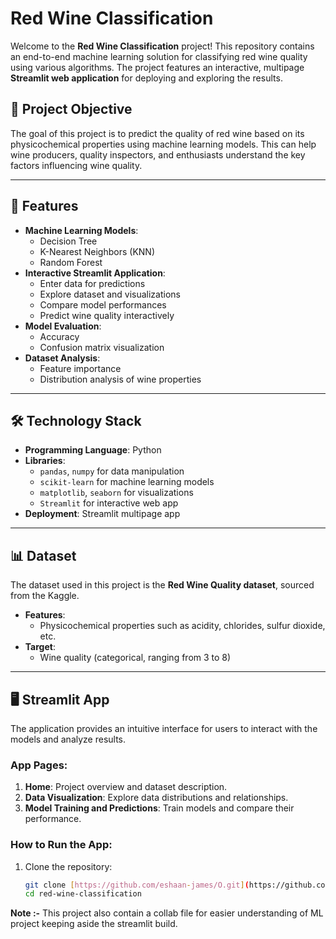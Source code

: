 # Red Wine Classification

Welcome to the **Red Wine Classification** project! This repository contains an end-to-end machine learning solution for classifying red wine quality using various algorithms. The project features an interactive, multipage **Streamlit web application** for deploying and exploring the results.

## 📌 Project Objective

The goal of this project is to predict the quality of red wine based on its physicochemical properties using machine learning models. This can help wine producers, quality inspectors, and enthusiasts understand the key factors influencing wine quality.

---

## 🚀 Features

- **Machine Learning Models**: 
  - Decision Tree
  - K-Nearest Neighbors (KNN)
  - Random Forest
- **Interactive Streamlit Application**:
  - Enter data for predictions
  - Explore dataset and visualizations
  - Compare model performances
  - Predict wine quality interactively
- **Model Evaluation**:
  - Accuracy
  - Confusion matrix visualization
- **Dataset Analysis**:
  - Feature importance
  - Distribution analysis of wine properties

---

## 🛠️ Technology Stack

- **Programming Language**: Python
- **Libraries**:
  - `pandas`, `numpy` for data manipulation
  - `scikit-learn` for machine learning models
  - `matplotlib`, `seaborn` for visualizations
  - `Streamlit` for interactive web app
- **Deployment**: Streamlit multipage app

---

## 📊 Dataset

The dataset used in this project is the **Red Wine Quality dataset**, sourced from the Kaggle.

- **Features**:
  - Physicochemical properties such as acidity, chlorides, sulfur dioxide, etc.
- **Target**:
  - Wine quality (categorical, ranging from 3 to 8)

---

## 🖥️ Streamlit App

The application provides an intuitive interface for users to interact with the models and analyze results.

### App Pages:
1. **Home**: Project overview and dataset description.
2. **Data Visualization**: Explore data distributions and relationships.
3. **Model Training and Predictions**: Train models and compare their performance.


### How to Run the App:
1. Clone the repository:
   ```bash
   git clone [https://github.com/eshaan-james/O.git](https://github.com/eshaan-james/Orinson-Machine-Learning)
   cd red-wine-classification

**Note :-** This project also contain a collab file for easier understanding of ML project keeping aside the streamlit build.
